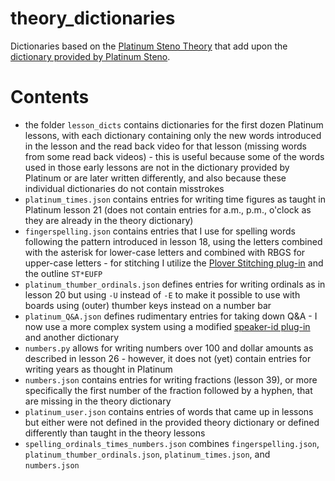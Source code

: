 # theory_dictionaries
Dictionaries based on the [Platinum Steno Theory](https://www.youtube.com/@PlatinumSteno) that add upon the [dictionary provided by Platinum Steno](https://platinumsteno.com/downloads/platinum-steno-ncrs-theory-dictionary/). 

# Contents
- the folder `lesson_dicts` contains dictionaries for the first dozen Platinum lessons, with each dictionary containing only the new words introduced in the lesson and the read back video for that lesson (missing words from some read back videos) - this is useful because some of the words used in those early lessons are not in the dictionary provided by Platinum or are later written differently, and also because these individual dictionaries do not contain misstrokes
- `platinum_times.json` contains entries for writing time figures as taught in Platinum lesson 21 (does not contain entries for a.m., p.m., o'clock as they are already in the theory dictionary)
- `fingerspelling.json` contains entries that I use for spelling words following the pattern introduced in lesson 18, using the letters combined with the asterisk for lower-case letters and combined with RBGS for upper-case letters - for stitching I utilize the [Plover Stitching plug-in](https://github.com/morinted/plover_stitching) and the outline `ST*EUFP`
- `platinum_thumber_ordinals.json` defines entries for writing ordinals as in lesson 20 but using `-U` instead of `-E` to make it possible to use with boards using (outer) thumber keys instead on a number bar
- `platinum_Q&A.json` defines rudimentary entries for taking down Q&A - I now use a more complex system using a modified [speaker-id plug-in](https://github.com/sammdot/plover-speaker-id) and another dictionary
- `numbers.py` allows for writing numbers over 100 and dollar amounts as described in lesson 26 - however, it does not (yet) contain entries for writing years as thought in Platinum
- `numbers.json` contains entries for writing fractions (lesson 39), or more specifically the first number of the fraction followed by a hyphen, that are missing in the theory dictionary
- `platinum_user.json` contains entries of words that came up in lessons but either were not defined in the provided theory dictionary or defined differently than taught in the theory lessons
- `spelling_ordinals_times_numbers.json` combines `fingerspelling.json`, `platinum_thumber_ordinals.json`, `platinum_times.json`, and `numbers.json`
